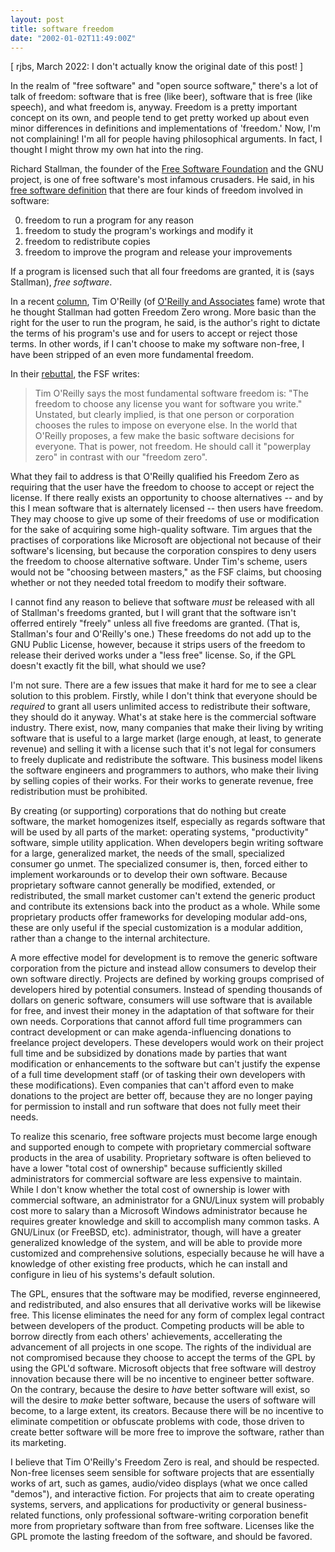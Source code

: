 ```yaml
---
layout: post
title: software freedom
date: "2002-01-02T11:49:00Z"
---
```


[ rjbs, March 2022: I don't actually know the original date of this post! ]

In the realm of "free software" and "open source software," there's a lot of
talk of freedom:  software that is free (like beer), software that is free
(like speech), and what freedom is, anyway.  Freedom is a pretty important
concept on its own, and people tend to get pretty worked up about even minor
differences in definitions and implementations of 'freedom.'  Now, I'm not
complaining!  I'm all for people having philosophical arguments.  In fact, I
thought I might throw my own hat into the ring.

Richard Stallman, the founder of the <a href='http://www.fsf.org'>Free Software
Foundation</a> and the GNU project, is one of free software's most infamous
crusaders.  He said, in his <a
href='http://www.gnu.org/philosophy/free-sw.html'>free software definition</a>
that there are four kinds of freedom involved in software:

<ol start="0">
<li>freedom to run a program for any reason</li>
<li>freedom to study the program's workings and modify it</li>
<li>freedom to redistribute copies</li>
<li>freedom to improve the program and release your improvements</li>
</ol>

If a program is licensed such that all four freedoms are granted, it is
(says Stallman), *free software*.

In a recent <a
href='http://www.oreillynet.com/cs/weblog/view/wlg/526'>column</a>, Tim
O'Reilly (of <a href='http://www.ora.com'>O'Reilly and Associates</a> fame)
wrote that he thought Stallman had gotten Freedom Zero wrong.  More basic than
the right for the user to run the program, he said, is the author's right to
dictate the terms of his program's use and for users to accept or reject those
terms.  In other words, if I can't choose to make my software non-free, I have
been stripped of an even more fundamental freedom.

In their <a
href='http://linux.oreillynet.com/pub/a/linux/2001/08/15/free_software.html'>rebuttal</a>,
the FSF writes:

> Tim O'Reilly says the most fundamental software freedom is: "The freedom to
> choose any license you want for software you write." Unstated, but clearly
> implied, is that one person or corporation chooses the rules to impose on
> everyone else. In the world that O'Reilly proposes, a few make the basic
> software decisions for everyone. That is power, not freedom. He should call
> it "powerplay zero" in contrast with our "freedom zero".

What they fail to address is that O'Reilly qualified his Freedom Zero as
requiring that the user have the freedom to choose to accept or reject the
license.  If there really exists an opportunity to choose alternatives -- and
by this I mean software that is alternately licensed -- then users have
freedom.  They may choose to give up some of their freedoms of use or
modification for the sake of acquiring some high-quality software.  Tim argues
that the practises of corporations like Microsoft are objectional not because
of their software's licensing, but because the corporation conspires to deny
users the freedom to choose alternative software.  Under Tim's scheme, users
would not be "choosing between masters," as the FSF claims, but choosing
whether or not they needed total freedom to modify their software.

I cannot find any reason to believe that software *must* be released with all
of Stallman's freedoms granted, but I will grant that the software isn't
offerred entirely "freely" unless all five freedoms are granted.  (That is,
Stallman's four and O'Reilly's one.)  These freedoms do not add up to the GNU
Public License, however, because it strips users of the freedom to release
their derived works under a "less free" license.  So, if the GPL doesn't
exactly fit the bill, what should we use?

I'm not sure.  There are a few issues that make it hard for me to see a clear
solution to this problem.  Firstly, while I don't think that everyone should be
*required* to grant all users unlimited access to redistribute their software,
they should do it anyway.  What's at stake here is the commercial software
industry.  There exist, now, many companies that make their living by writing
software that is useful to a large market (large enough, at least, to generate
revenue) and selling it with a license such that it's not legal for consumers
to freely duplicate and redistribute the software.  This business model likens
the software engineers and programmers to authors, who make their living by
selling copies of their works.  For their works to generate revenue, free
redistribution must be prohibited.

By creating (or supporting) corporations that do nothing but create software,
the market homogenizes itself, especially as regards software that will be used
by all parts of the market:  operating systems, "productivity" software, simple
utility application.  When developers begin writing software for a large,
generalized market, the needs of the small, specialized consumer go unmet.  The
specialized consumer is, then, forced either to implement workarounds or to
develop their own software.  Because proprietary software cannot generally be
modified, extended, or redistributed, the small market customer can't extend
the generic product and contribute its extensions back into the product as a
whole.  While some proprietary products offer frameworks for developing modular
add-ons, these are only useful if the special customization is a modular
addition, rather than a change to the internal architecture.

A more effective model for development is to remove the generic software
corporation from the picture and instead allow consumers to develop their own
software directly.  Projects are defined by working groups comprised of
developers hired by potential consumers.  Instead of spending thousands of
dollars on generic software, consumers will use software that is available for
free, and invest their money in the adaptation of that software for their own
needs.  Corporations that cannot afford full time programmers can contract
development or can make agenda-influencing donations to freelance project
developers.  These developers would work on their project full time and be
subsidized by donations made by parties that want modification or enhancements
to the software but can't justify the expense of a full time development staff
(or of tasking their own developers with these modifications).   Even companies
that can't afford even to make donations to the project are better off, because
they are no longer paying for permission to install and run software that does
not fully meet their needs.

To realize this scenario, free software projects must become large enough and
supported enough to compete with proprietary commercial software products in
the area of usability.  Proprietary software is often believed to have a lower
"total cost of ownership" because sufficiently skilled administrators for
commercial software are less expensive to maintain.  While I don't know whether
the total cost of ownership is lower with commercial software, an administrator
for a GNU/Linux system will probably cost more to salary than a Microsoft
Windows administrator because he requires greater knowledge and skill to
accomplish many common tasks.  A GNU/Linux (or FreeBSD, etc).  administrator,
though, will have a greater generalized knowledge of the system, and will be
able to provide more customized and comprehensive solutions, especially because
he will have a knowledge of other existing free products, which he can install
and configure in lieu of his systems's default solution.

The GPL, ensures that the software may be modified, reverse enginneered, and
redistributed, and also ensures that all derivative works will be likewise
free.  This license eliminates the need for any form of complex legal contract
between developers of the product.  Competing products will be able to borrow
directly from each others' achievements, accellerating the advancement of all
projects in one scope.  The rights of the individual are not compromised
because they choose to accept the terms of the GPL by using the GPL'd software.
Microsoft objects that free software will destroy innovation because there will
be no incentive to engineer better software.  On the contrary, because the
desire to *have* better software will exist, so will the desire to *make*
better software, because the users of software will become, to a large extent,
its creators.  Because there will be no incentive to eliminate competition or
obfuscate problems with code, those driven to create better software will be
more free to improve the software, rather than its marketing.

I believe that Tim O'Reilly's Freedom Zero is real, and should be respected.
Non-free licenses seem sensible for software projects that are essentially
works of art, such as games, audio/video displays (what we once called
"demos"), and interactive fiction.  For projects that aim to create operating
systems, servers, and applications for productivity or general business-related
functions, only professional software-writing corporation benefit more from
proprietary software than from free software.  Licenses like the GPL promote
the lasting freedom of the software, and should be favored.
